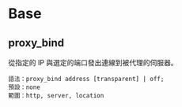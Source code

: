 # Base

## proxy_bind
從指定的 IP 與選定的端口發出連線到被代理的伺服器。

```nginx
語法：proxy_bind address [transparent] | off;
預設：none
範圍：http, server, location
```

